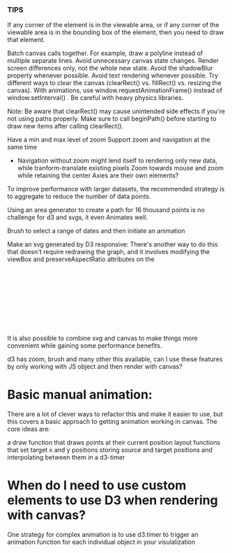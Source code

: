 ### TIPS

If any corner of the element is in the viewable area, or if any corner of the viewable area is in the bounding box of the element, then you need to draw that element.

Batch canvas calls together. For example, draw a polyline instead of multiple separate lines.
Avoid unnecessary canvas state changes.
Render screen differences only, not the whole new state.
Avoid the shadowBlur property whenever possible.
Avoid text rendering whenever possible.
Try different ways to clear the canvas (clearRect() vs. fillRect() vs. resizing the canvas).
With animations, use window.requestAnimationFrame() instead of window.setInterval() .
Be careful with heavy physics libraries.



Note: Be aware that clearRect() may cause unintended side effects if you're not using paths properly. Make sure to call beginPath() before starting to draw new items after calling clearRect().


Have a min and max level of zoom
Support zoom and navigation at the same time
 - Navigation without zoom might lend itself to rendering only new data, while tranform-translate existing pixels
Zoom towards mouse and zoom while retaining the center
Axies are their own elements?

To improve performance with larger datasets, the recommended strategy is to aggregate to reduce the number of data points.

Using an area generator to create a path for 16 thousand points is no challenge for d3 and svgs, it even Animates well.

Brush to select a range of dates and then initiate an animation


Make an svg generated by D3 responsive: There's another way to do this that doesn't require redrawing the graph, and it involves modifying the viewBox and preserveAspectRatio attributes on the <svg> element:


It is also possible to combine svg and canvas to make things more convenient while gaining some performance benefits.

d3 has zoom, brush and many other this available, can I use these features by only working with JS object and then render with canvas?


# Basic manual animation:
There are a lot of clever ways to refactor this and make it easier to use, but this covers a basic approach to getting animation working in canvas. The core ideas are:

a draw function that draws points at their current position
layout functions that set target x and y positions
storing source and target positions and interpolating between them in a d3-timer

# When do I need to use custom elements to use D3 when rendering with canvas?



One strategy for complex animation is to use d3.timer to trigger an animation function for each individual object in your visulalization
